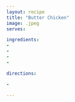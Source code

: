 ```yaml
---
layout: recipe
title: "Butter Chicken"
image: .jpeg
serves: 

ingredients:
- 
- 
- 
- 

directions:

- 

---
```



